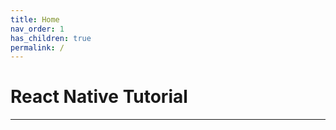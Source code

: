 ```yaml
---
title: Home
nav_order: 1
has_children: true
permalink: /
---
```


# React Native Tutorial

---------

